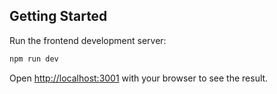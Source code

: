 ## Getting Started

Run the frontend development server:

```bash
npm run dev
```

Open [http://localhost:3001](http://localhost:3001) with your browser to see the result.
